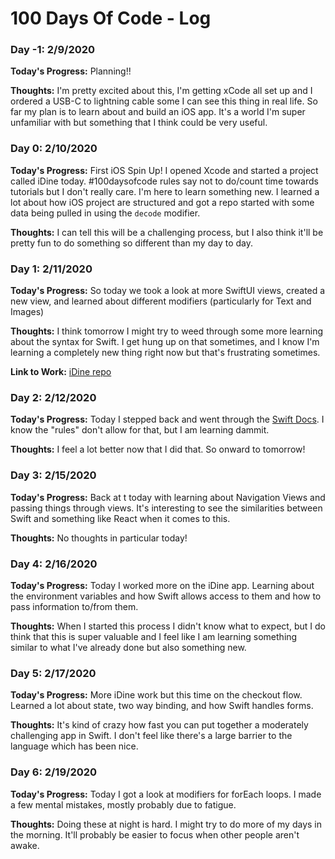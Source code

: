 # 100 Days Of Code - Log

### Day -1: 2/9/2020
**Today's Progress:** Planning!!

**Thoughts:** I'm pretty excited about this, I'm getting xCode all set up and I ordered a USB-C to lightning cable some I can see this thing in real life. So far my plan is to learn about and build an iOS app. It's a world I'm super unfamiliar with but something that I think could be very useful.

### Day 0: 2/10/2020
**Today's Progress:** First iOS Spin Up! I opened Xcode and started a project called iDine today. #100daysofcode rules say not to do/count time towards tutorials but I don't really care. I'm here to learn something new. I learned a lot about how iOS project are structured and got a repo started with some data being pulled in using the `decode` modifier.

**Thoughts:** I can tell this will be a challenging process, but I also think it'll be pretty fun to do something so different than my day to day.

### Day 1: 2/11/2020
**Today's Progress:** So today we took a look at more SwiftUI views, created a new view, and learned about different modifiers (particularly for Text and Images)

**Thoughts:** I think tomorrow I might try to weed through some more learning about the syntax for Swift. I get hung up on that sometimes, and I know I'm learning a completely new thing right now but that's frustrating sometimes.

**Link to Work:** [iDine repo](https://github.com/jenessawhite/iDine)

### Day 2: 2/12/2020
**Today's Progress:** Today I stepped back and went through the [Swift Docs](https://docs.swift.org/swift-book/LanguageGuide/TheBasics.html). I know the "rules" don't allow for that, but I am learning dammit.

**Thoughts:** I feel a lot better now that I did that. So onward to tomorrow!

### Day 3: 2/15/2020
**Today's Progress:** Back at t today with learning about Navigation Views and passing things through views. It's interesting to see the similarities between Swift and something like React when it comes to this.

**Thoughts:** No thoughts in particular today!

### Day 4: 2/16/2020
**Today's Progress:** Today I worked more on the iDine app. Learning about the environment variables and how Swift allows access to them and how to pass information to/from them.

**Thoughts:** When I started this process I didn't know what to expect, but I do think that this is super valuable and I feel like I am learning something similar to what I've already done but also something new.

### Day 5: 2/17/2020
**Today's Progress:** More iDine work but this time on the checkout flow. Learned a lot about state, two way binding, and how Swift handles forms.

**Thoughts:** It's kind of crazy how fast you can put together a moderately challenging app in Swift. I don't feel like there's a large barrier to the language which has been nice. 

### Day 6: 2/19/2020
**Today's Progress:** Today I got a look at modifiers for forEach loops. I made a few mental mistakes, mostly probably due to fatigue. 

**Thoughts:** Doing these at night is hard. I might try to do more of my days in the morning. It'll probably be easier to focus when other people aren't awake.